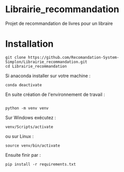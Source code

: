 # Librairie_recommandation
Projet de recommandation de livres pour un libraire



# Installation
```console
git clone https://github.com/Recomandation-System-Simplon/Librairie_recommandation.git
cd Librairie_recommandation
```

Si anaconda installer sur votre machine :
```console
conda deactivate
```
En suite création de l'environnement de travail :
```console

python -m venv venv
```
Sur Windows exécutez :
```console
venv/Scripts/activate
```
ou sur Linux :
```console
source venv/bin/activate
```
Ensuite finir par :
```console
pip install -r requirements.txt
```